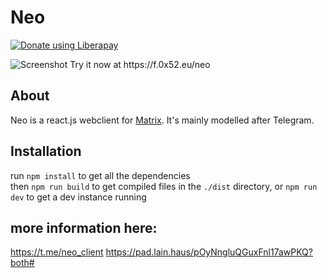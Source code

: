 # Neo
<a href="https://liberapay.com/f0x/donate"><img alt="Donate using Liberapay" src="https://liberapay.com/assets/widgets/donate.svg"></a>  

<img src="https://neo.lain.haus/media/screenshot.png" alt="Screenshot">  
Try it now at https://f.0x52.eu/neo

## About
Neo is a react.js webclient for [Matrix](https://matrix.org). It's mainly
modelled after Telegram.

## Installation
run `npm install` to get all the dependencies  
then `npm run build` to get compiled files in the `./dist` directory,
or `npm run dev` to get a dev instance running


## more information here:
https://t.me/neo_client
https://pad.lain.haus/pOyNngluQGuxFnl17awPKQ?both#


